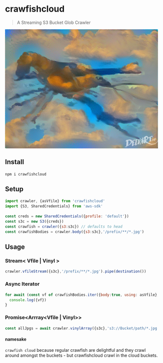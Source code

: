 # crawfishcloud

> A Streaming S3 Bucket Glob Crawler

![Deep Learning AI Generated Psychadelic Style Transfer Art of Crawfish painted with sunset clouds](/imgs/deepart2.jpg)

## Install

`npm i crawfishcloud`

## Setup

```js
import crawler, {asVfile} from 'crawfishcloud'
import {S3, SharedCredentials} from 'aws-sdk'

const creds = new SharedCredentials({profile: 'default'})
const s3c = new S3({creds})
const crawfish = crawler({s3:s3c}) // defaults to head
const crawfishBodies = crawler.body({s3:s3c},'/prefix/**/*.jpg')

```

## Usage

### Stream< Vfile | Vinyl >

```js
crawler.vfileStream({s3c},'/prefix/**/*.jpg').pipe(destination())
```

### Async Iterator

```js
for await (const vf of crawfishBodies.iter({body:true, using: asVfile}, 's3://Bucket/path/*.jpg' )){
  console.log({vf})
}
```

### Promise<Arrray<Vfile | Vinyl>>

```js
const allJpgs = await crawler.vinylArray({s3c},'s3://Bucket/path/*.jpg')
```

#### namesake
`crawfish cloud` because regular crawfish are delightful and they crawl around amongst the buckets - but crawfishcloud crawl in the cloud buckets.
